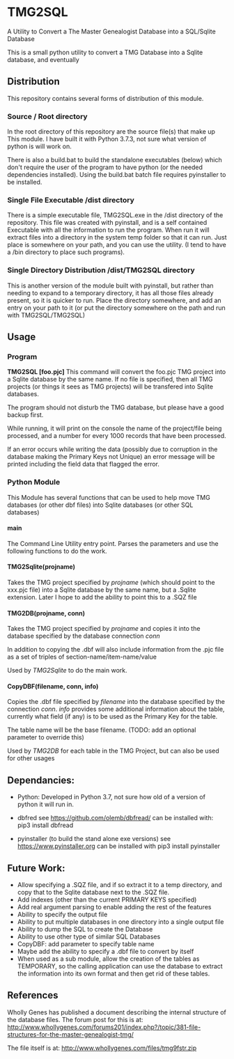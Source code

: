 # TMG2SQL
A Utility to Convert a The Master Genealogist Database into a SQL/Sqlite Database 

This is a small python utility to convert a TMG Database into a Sqlite database,
and eventually 

## Distribution
This repository contains several forms of distribution of this module.

### Source / Root directory
In the root directory of this repository are the source file(s) that make up This
module. I have built it with Python 3.7.3, not sure what version of python is 
will work on.

There is also a build.bat to build the standalone executables (below) which
don't require the user of the program to have python (or the needed dependencies
installed). Using the build.bat batch file requires pyinstaller to be installed.

### Single File Executable /dist directory
There is a simple executable file, TMG2SQL.exe in the /dist directory of the 
repository. This file was created with pyinstall, and is a self contained Executable
with all the information to run the program. When run it will extract files into
a directory in the system temp folder so that it can run. Just place is somewhere
on your path, and you can use the utility. (I tend to have a /bin directory to place
such programs).

### Single Directory Distribution /dist/TMG2SQL directory
This is another version of the module built with pyinstall, but rather than needing
to expand to a temporary directory, it has all those files already present, so it
is quicker to run. Place the directory somewhere, and add an entry on your path to 
it (or put the directory somewhere on the path and run with TMG2SQL/TMG2SQL)

## Usage
### Program
**TMG2SQL [foo.pjc]**
This command will convert the foo.pjc TMG project into a Sqlite database by the 
same name. If no file is specified, then all TMG projects (or things it sees as
TMG projects) will be transfered into Sqlite databases.

The program should not disturb the TMG database, but please have a good backup first.

While running, it will print on the console the name of the project/file being
processed, and a number for every 1000 records that have been processed.

If an error occurs while writing the data (possibly due to corruption in the database 
making the Primary Keys not Unique) an error message will be printed including the 
field data that flagged the error.

### Python Module
This Module has several functions that can be used to help move TMG databases 
(or other dbf files) into Sqlite databases (or other SQL databases)

#### main
The Command Line Utility entry point. Parses the parameters and use the following
functions to do the work. 

#### TMG2Sqlite(projname)
Takes the TMG project specified by *projname* (which should point to the xxx.pjc file)
into a Sqlite database by the same name, but a .Sqlite extension. Later I hope to
add the ability to point this to a .SQZ file

####  TMG2DB(projname, conn)
Takes the TMG project specified by *projname* and copies it into the database 
specified by the database connection *conn*

In addition to copying the .dbf will also include information from the .pjc file
as a set of triples of section-name/item-name/value

Used by *TMG2Sqlite* to do the main work.

#### CopyDBF(filename, conn, info)
Copies the .dbf file specified by *filename* into the database specified by the 
connection *conn*. *info* provides some additional information about the table, 
currently what field (if any) is to be used as the Primary Key for the table.

The table name will be the base filename. (TODO: add an optional parameter to 
override this)

Used by *TMG2DB* for each table in the TMG Project, but can also be used for other
usages
 
## Dependancies:
+ Python: Developed in Python 3.7, not sure how old of a version of python it
will run in.

+ dbfred
 see https://github.com/olemb/dbfread/
 can be installed with: pip3 install dbfread
 
+ pyinstaller (to build the stand alone exe versions)
  see https://www.pyinstaller.org
  can be installed with pip3 install pyinstaller
 
## Future Work:
+ Allow specifying a .SQZ file, and if so extract it to a temp directory, and 
copy that to the Sqlite database next to the .SQZ file.
+ Add indexes (other than the current PRIMARY KEYS specified)
+ Add real argument parsing to enable adding the rest of the features
+ Ability to specify the output file
+ Ability to put multiple databases in one directory into a single output file
+ Ability to dump the SQL to create the Database
+ Ability to use other type of similar SQL Databases
+ CopyDBF: add parameter to specify table name
+ Maybe add the ability to specify a .dbf file to convert by itself
+ When used as a sub module, allow the creation of the tables as TEMPORARY, so
the calling application can use the database to extract the information into its
own format and then get rid of these tables.

## References
Wholly Genes has published a document describing the internal structure of the 
database files. The forum post for this is at:
http://www.whollygenes.com/forums201/index.php?/topic/381-file-structures-for-the-master-genealogist-tmg/

The file itself is at:
http://www.whollygenes.com/files/tmg9fstr.zip